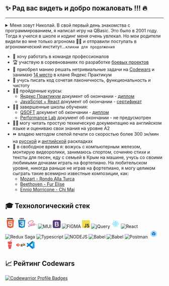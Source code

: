 ## ✨ Рад вас видеть и добро пожаловать !!! 🔥
***
<details>
  <summary> Меня зовут Николай. В свой первый день знакомства с программированием, я написал игру на QBasic. Это было в 2001 году. Тогда я учился в школе и кодинг меня очень увлекал. Но мои родители видели во мне только агронома 🍅🌱 и отправили поступать в агрономический институт...<code>кликни для продолжения</code></summary>
который я благополучно закончил 👨‍🎓 спустя 5 лет. В общей сложности с практикой, я отработал на производстве в сельском хозяйстве 3 года и понял, что зарплаты в этой области очень маленькие, а карьеру можно построить только на продажах, чего я делать совсем не умел. И я решил поменять работу. Вернуться к программированию в тот момент я хотел, но так как у меня была семья, то не мог себе позволить снова идти учиться. Деньги нужно было зарабатывать, да и курсов в то время никаких не было. Я всегда относился к программистам как к очень умным и талантливым людям. Я все время слышал от родственников и друзей, что мне надо идти в программисты. Ведь во всех компьютерных делах они обращались за помощью ко мне. Увы, я считал, что мое время давно было упущено. Я устроился в крупную транспортную компанию, в которой проработал больше 10 лет. Поднялся на несколько позиций в карьере, и стал рядовым офисным работником 👨‍💼. Со временем я стал понимать, что мне негде проявить свой потенциал. Время необратимо уходило, и в какой-то момент я понял, что так больше продолжаться не может и я хочу изменить свою жизнь! В конце 2020 года я начал искать курсы по веб-разработке. Так я вышел на Яндекс Практикум, который привлек меня интересным способом обучения и убедил, что реализовать мечту возможно. Я с удовольствием прошел обучение. И вот так интересно получается, что спустя 20 лет 🤷‍♂️ моего длительного перерыва в программировании, я вновь, окрыленный стремлением и желанием, с радостью возвращаюсь к своему интересному хобби детства, которое обязательно воплощу в мою любимую работу мечты 👨‍💻!
</details>

- :briefcase: хочу работать в команде профессионалов
- :trophy: участвую в соревнованиях по разработке [боевых проектов](https://github.com/NikolayMishaev/BBBS "Проект «Старшие Братья Старшие Сёстры»")
- :key: приобрел манию решать нетривиальные задачи на [Codewars](https://www.codewars.com/users/NikolayMishaev "ссылка на мой профиль Codewars") и занимаю [14 место](https://disk.yandex.ru/i/YM3ENReCRffZdQ) в клане Яндекс Практикум
- :dart: учусь писать код сочетая лаконичность, функциональность и чистоту
- 👨‍🎓 пройденные курсы: 
    - [Яндекс Практикум](https://praktikum.yandex.ru/) документ об окончании - [диплом](https://disk.yandex.ru/i/IjNNkBJhovri1w)
    - [JavaScript + React](https://www.udemy.com/course/javascript_full/) документ об окончании - [сертификат](https://disk.yandex.ru/i/x-z0Ir2XsPWDQw)
- 👨‍🎓 завершенные школы обучения: 
    - [QSOFT](https://qsoft.ru/) документ об окончании - [диплом](https://disk.yandex.ru/i/9FBiSZU0fS1Tqg)
    - [Performance Lab](https://www.performance-lab.ru/) документ об окончании - не предусмотрен
- 🕵️‍♂️ могу читать простую техническую документацию на английском языке и оцениваю свои знания на уровне A2
- ⏩ владею методом слепой печати со скоростью более 300 зн/мин на [русской](https://disk.yandex.ru/i/7RXexxQOoae9ZA) и [английской](https://disk.yandex.ru/i/bI7jfEPjlvC-rg) раскладках
- 🌴 в свободное время я: вожусь с компьютерным железом, монтирую видеоролики, занимаюсь спортом, сочиняю стихи и тексты для песен, еду с семьей в Крым на машине, учусь со своими любимыми дочками играть на фортепиано. На любительском уровне, никогда раньше не играв на фортепиано, я могу целиком сыграть такие всемирно известные композиции, как:
    - [Mozart - Rondo Alla Turca](https://youtu.be/UHtE-Ha_QPY)
    - [Beethoven - Fur Elise](https://youtu.be/hIpBVSn6wVE)
    - [Ennio Morricone - Chi Mai](https://youtu.be/CANw_mgYUVA)

## 🎓 Технологический стек
<p>
    <img src="https://raw.githubusercontent.com/github/explore/80688e429a7d4ef2fca1e82350fe8e3517d3494d/topics/html/html.png" alt="HTML" height="32" title="HTML">
    <img src="https://raw.githubusercontent.com/github/explore/80688e429a7d4ef2fca1e82350fe8e3517d3494d/topics/css/css.png" alt="CSS" height="32" title="CSS">
        <img src="https://raw.githubusercontent.com/github/explore/80688e429a7d4ef2fca1e82350fe8e3517d3494d/topics/sass/sass.png" alt="SASS" height="28" title="SASS">
        <img src="https://avatars.mds.yandex.net/i?id=67730794e9559bc3872fdec07c4afd74-5560397-images-thumbs&n=13" alt="MUI" height="25" title="MUI">
    <img src="https://raw.githubusercontent.com/github/explore/80688e429a7d4ef2fca1e82350fe8e3517d3494d/topics/bootstrap/bootstrap.png" alt="BOOTSTRAP" height="25" title="BOOTSTRAP">
      <img src="https://4.bp.blogspot.com/-LiJZ5I8E7K8/XIe_GeI5glI/AAAAAAAAIuw/4Awu8j8r0P8TKBXzyxyslHEfplOlK9-6QCK4BGAYYCw/s640/icon%2Bfigma%2Bvector.png" alt="FIGMA" height="25" title="FIGMA">
<img src="https://raw.githubusercontent.com/github/explore/80688e429a7d4ef2fca1e82350fe8e3517d3494d/topics/javascript/javascript.png" alt="Javascript" height="25" title="JAVASCRIPT">
  <img src="https://www.pnguniverse.com/wp-content/uploads/2020/10/jQuery-Logo.png" alt="jQuery" width="70" height="25" title='JQUERY'>
  <img src="https://raw.githubusercontent.com/github/explore/80688e429a7d4ef2fca1e82350fe8e3517d3494d/topics/react/react.png" alt="React" height="27" title='REACT.js'>
    <img src="https://pbs.twimg.com/media/D8ysskzX4AYURAR.png" alt="React" height="25" title='Redux'>
    <img src="https://1.bp.blogspot.com/-9BW-rKNA1Bo/WX1qIYZc1WI/AAAAAAAAAeQ/_zk7dH30WvglCQwMeNxvxSoYnEl74cABgCLcBGAs/s400/sagas.png" alt="Redux Saga" height="25" title='Redux Saga'>
    <img src="https://logema.org/local/templates/.default/img/outsource/typescript.svg" alt="Typescript" height="22" title='Typescript'>
  <img src="https://raw.githubusercontent.com/dereknguyen269/dereknguyen269/master/images/nodejs.png" alt="NODEJS" height="28" title="NODE.js">
  <img src="https://camo.githubusercontent.com/472451cf748d80f8adc903c7f81e0386a0ec9569191fad0f90b626b0b50ed444/68747470733a2f2f696d672e736869656c64732e696f2f62616467652f2d457870726573732d3030303030303f6c6f676f3d65787072657373266c6f676f436f6c6f723d7768697465" alt="Babel" height="27" width=90" title="EXPRESS">
      <img src="https://camo.githubusercontent.com/c752788418bd2eacd1e553b449e32ef86db0817f9af5898dcece6006e1450f58/68747470733a2f2f696d672e736869656c64732e696f2f62616467652f2d4d6f6e676f44422d3536613134623f6c6f676f3d6d6f6e676f6462266c6f676f436f6c6f723d7768697465" alt="Babel" height="25" width="100" title="MONGODB">
            <img src="https://s3.amazonaws.com/cdn.freshdesk.com/data/helpdesk/attachments/production/9077595906/original/zjoH0tU6F8AQheJnD2AMpcN7jwt_5dM48g.png?1557630814" alt="Postman" height="27" title = Postman>
  <img src="https://raw.githubusercontent.com/github/explore/80688e429a7d4ef2fca1e82350fe8e3517d3494d/topics/webpack/webpack.png" alt="Webpack" height="30" title="WEBPACK">
        <img src="https://raw.githubusercontent.com/github/explore/80688e429a7d4ef2fca1e82350fe8e3517d3494d/topics/gulp/gulp.png" alt="GULP" height="30" title="GULP">
      <img src="https://raw.githubusercontent.com/github/explore/80688e429a7d4ef2fca1e82350fe8e3517d3494d/topics/git/git.png" alt="git" width="30" height="25" title="GIT">
    <img src="https://raw.githubusercontent.com/github/explore/80688e429a7d4ef2fca1e82350fe8e3517d3494d/topics/visual-studio-code/visual-studio-code.png" alt="VS Code" height="25" title = VS_CODE>
    
<p/>

## :chart_with_upwards_trend: Рейтинг Codewars
[![Codewarrior Profile Badges](https://www.codewars.com/users/NikolayMishaev/badges/large)](https://www.codewars.com/users/NikolayMishaev)

<!--
**NikolayMishaev/NikolayMishaev** is a ✨ _special_ ✨ repository because its `README.md` (this file) appears on your GitHub profile.

Here are some ideas to get you started:

- 🔭 I’m currently working on ...
- 🌱 I’m currently learning ...
- 👯 I’m looking to collaborate on ...
- 🤔 I’m looking for help with ...
- 💬 Ask me about ...
- 📫 How to reach me: ...
- 😄 Pronouns: ...
- ⚡ Fun fact: ...
-->
